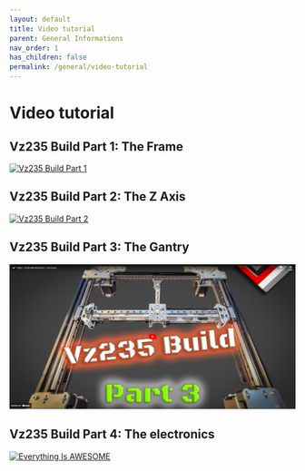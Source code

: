```yaml
---
layout: default
title: Video tutorial
parent: General Informations
nav_order: 1
has_children: false
permalink: /general/video-tutorial
---
```


# Video tutorial

## Vz235 Build Part 1: The Frame
[![Vz235 Build Part 1](../assets/images/videos/vez_build_part1.png)](https://www.youtube.com/watch?v=d9kQt_cF3Xo "Vz235 Build Part 1: The Frame")

## Vz235 Build Part 2: The Z Axis
[![Vz235 Build Part 2](../assets/images/videos/vez_build_part2.png)](https://www.youtube.com/watch?v=1hXNWs6Stjs "Vz235 Build Part 2: The Frame")

## Vz235 Build Part 3: The Gantry
[![Vz235 Build Part 3](../assets/images/videos/vez_build_part3.png)](https://www.youtube.com/embed/lP59PClF_PU "Vz235 Build Part 3: The Gantry")

## Vz235 Build Part 4: The electronics
[![Everything Is AWESOME](../assets/images/videos/vez_build_part4.png)](https://www.youtube.com/watch?v=bEGVnYrXJG4&t=3s "Vz235 Build Part 4: The electronics")